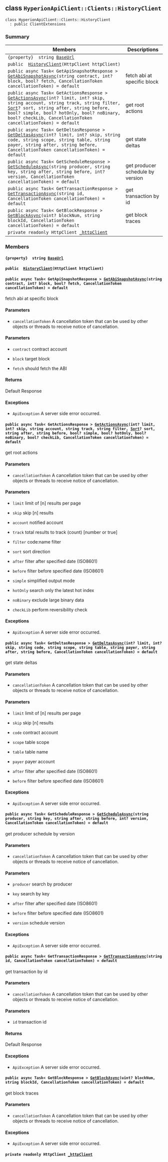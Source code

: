 ## class `HyperionApiClient::Clients::HistoryClient` 

```
class HyperionApiClient::Clients::HistoryClient
  : public ClientExtensions
```

### Summary

 Members                        | Descriptions                                
--------------------------------|---------------------------------------------
`{property}  string `[`BaseUrl`](#class_hyperion_api_client_1_1_clients_1_1_history_client_1a5e5e1c3b42a6c7ab84f8aeca3c9e570c) | 
`public  `[`HistoryClient`](#class_hyperion_api_client_1_1_clients_1_1_history_client_1afb0bb1a0f3845eb1875cb41a202e6e7e)`(HttpClient httpClient)` | 
`public async Task< GetApiSnapshotResponse > `[`GetAbiSnapshotAsync`](#class_hyperion_api_client_1_1_clients_1_1_history_client_1acf64321b0c1cbee53fa031aba5d3125d)`(string contract, int? block, bool? fetch, CancellationToken cancellationToken) = default` | fetch abi at specific block
`public async Task< GetActionsResponse > `[`GetActionsAsync`](#class_hyperion_api_client_1_1_clients_1_1_history_client_1aa6d8280d420cbebbe276925cd762965d)`(int? limit, int? skip, string account, string track, string filter, `[`Sort`](.github/workflows/documentation/md/HyperionApiClient--Models.md#namespace_hyperion_api_client_1_1_models_1ab865d2a43d5c0a9363bf5112589ea852)`? sort, string after, string before, bool? simple, bool? hotOnly, bool? noBinary, bool? checkLib, CancellationToken cancellationToken) = default` | get root actions
`public async Task< GetDeltasResponse > `[`GetDeltasAsync`](#class_hyperion_api_client_1_1_clients_1_1_history_client_1a797cb65f1f8d94ef24c8038542e5de47)`(int? limit, int? skip, string code, string scope, string table, string payer, string after, string before, CancellationToken cancellationToken) = default` | get state deltas
`public async Task< GetScheduleResponse > `[`GetScheduleAsync`](#class_hyperion_api_client_1_1_clients_1_1_history_client_1a28d621db2dafdc7461bbfd8a6fa5b64b)`(string producer, string key, string after, string before, int? version, CancellationToken cancellationToken) = default` | get producer schedule by version
`public async Task< GetTransactionResponse > `[`GetTransactionAsync`](#class_hyperion_api_client_1_1_clients_1_1_history_client_1ae275f7865fb94efdbd55893b279f944d)`(string id, CancellationToken cancellationToken) = default` | get transaction by id
`public async Task< GetBlockResponse > `[`GetBlockAsync`](#class_hyperion_api_client_1_1_clients_1_1_history_client_1a9926e9c95e3de2101968520481bd0257)`(uint? blockNum, string blockId, CancellationToken cancellationToken) = default` | get block traces
`private readonly HttpClient `[`_httpClient`](#class_hyperion_api_client_1_1_clients_1_1_history_client_1ad46239d4d974eb6987f330cce204da62) | 

### Members

#### `{property}  string `[`BaseUrl`](#class_hyperion_api_client_1_1_clients_1_1_history_client_1a5e5e1c3b42a6c7ab84f8aeca3c9e570c) 

#### `public  `[`HistoryClient`](#class_hyperion_api_client_1_1_clients_1_1_history_client_1afb0bb1a0f3845eb1875cb41a202e6e7e)`(HttpClient httpClient)` 

#### `public async Task< GetApiSnapshotResponse > `[`GetAbiSnapshotAsync`](#class_hyperion_api_client_1_1_clients_1_1_history_client_1acf64321b0c1cbee53fa031aba5d3125d)`(string contract, int? block, bool? fetch, CancellationToken cancellationToken) = default` 

fetch abi at specific block

#### Parameters
* `cancellationToken` A cancellation token that can be used by other objects or threads to receive notice of cancellation.

#### Parameters
* `contract` contract account

* `block` target block

* `fetch` should fetch the ABI

#### Returns
Default Response

#### Exceptions
* `ApiException` A server side error occurred.

#### `public async Task< GetActionsResponse > `[`GetActionsAsync`](#class_hyperion_api_client_1_1_clients_1_1_history_client_1aa6d8280d420cbebbe276925cd762965d)`(int? limit, int? skip, string account, string track, string filter, `[`Sort`](.github/workflows/documentation/md/HyperionApiClient--Models.md#namespace_hyperion_api_client_1_1_models_1ab865d2a43d5c0a9363bf5112589ea852)`? sort, string after, string before, bool? simple, bool? hotOnly, bool? noBinary, bool? checkLib, CancellationToken cancellationToken) = default` 

get root actions

#### Parameters
* `cancellationToken` A cancellation token that can be used by other objects or threads to receive notice of cancellation.

#### Parameters
* `limit` limit of [n] results per page

* `skip` skip [n] results

* `account` notified account

* `track` total results to track (count) [number or true]

* `filter` code:name filter

* `sort` sort direction

* `after` filter after specified date (ISO8601)

* `before` filter before specified date (ISO8601)

* `simple` simplified output mode

* `hotOnly` search only the latest hot index

* `noBinary` exclude large binary data

* `checkLib` perform reversibility check

#### Exceptions
* `ApiException` A server side error occurred.

#### `public async Task< GetDeltasResponse > `[`GetDeltasAsync`](#class_hyperion_api_client_1_1_clients_1_1_history_client_1a797cb65f1f8d94ef24c8038542e5de47)`(int? limit, int? skip, string code, string scope, string table, string payer, string after, string before, CancellationToken cancellationToken) = default` 

get state deltas

#### Parameters
* `cancellationToken` A cancellation token that can be used by other objects or threads to receive notice of cancellation.

#### Parameters
* `limit` limit of [n] results per page

* `skip` skip [n] results

* `code` contract account

* `scope` table scope

* `table` table name

* `payer` payer account

* `after` filter after specified date (ISO8601)

* `before` filter before specified date (ISO8601)

#### Exceptions
* `ApiException` A server side error occurred.

#### `public async Task< GetScheduleResponse > `[`GetScheduleAsync`](#class_hyperion_api_client_1_1_clients_1_1_history_client_1a28d621db2dafdc7461bbfd8a6fa5b64b)`(string producer, string key, string after, string before, int? version, CancellationToken cancellationToken) = default` 

get producer schedule by version

#### Parameters
* `cancellationToken` A cancellation token that can be used by other objects or threads to receive notice of cancellation.

#### Parameters
* `producer` search by producer

* `key` search by key

* `after` filter after specified date (ISO8601)

* `before` filter before specified date (ISO8601)

* `version` schedule version

#### Exceptions
* `ApiException` A server side error occurred.

#### `public async Task< GetTransactionResponse > `[`GetTransactionAsync`](#class_hyperion_api_client_1_1_clients_1_1_history_client_1ae275f7865fb94efdbd55893b279f944d)`(string id, CancellationToken cancellationToken) = default` 

get transaction by id

#### Parameters
* `cancellationToken` A cancellation token that can be used by other objects or threads to receive notice of cancellation.

#### Parameters
* `id` transaction id

#### Returns
Default Response

#### Exceptions
* `ApiException` A server side error occurred.

#### `public async Task< GetBlockResponse > `[`GetBlockAsync`](#class_hyperion_api_client_1_1_clients_1_1_history_client_1a9926e9c95e3de2101968520481bd0257)`(uint? blockNum, string blockId, CancellationToken cancellationToken) = default` 

get block traces

#### Parameters
* `cancellationToken` A cancellation token that can be used by other objects or threads to receive notice of cancellation.

#### Exceptions
* `ApiException` A server side error occurred.

#### `private readonly HttpClient `[`_httpClient`](#class_hyperion_api_client_1_1_clients_1_1_history_client_1ad46239d4d974eb6987f330cce204da62) 

